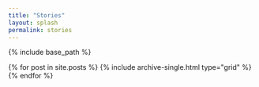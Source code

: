 ```yaml
---
title: "Stories"
layout: splash
permalink: stories
---
```


{% include base_path %}

<div class="grid__wrapper">
  {% for post in site.posts %}
    {% include archive-single.html type="grid" %}
  {% endfor %}
</div>